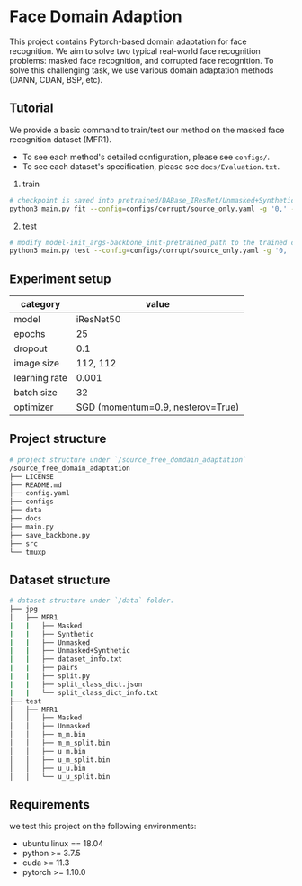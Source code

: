 # Face Domain Adaption

This project contains Pytorch-based domain adaptation for face recognition. We aim to solve two typical real-world face recognition problems: masked face recognition, and corrupted face recognition. To solve this challenging task, we use various domain adaptation methods (DANN, CDAN, BSP, etc).



## Tutorial

We provide a basic command to train/test our method on the masked face recognition dataset (MFR1).

- To see each method's detailed configuration, please see `configs/`.
- To see each dataset's specification, please see `docs/Evaluation.txt`.




1. train

```bash
# checkpoint is saved into pretrained/DABase_IResNet/Unmasked+Synthetic_Masked_backbone.ckpt
python3 main.py fit --config=configs/corrupt/source_only.yaml -g '0,' --seed_everything 2021
```

2. test

```bash
# modify model-init_args-backbone_init-pretrained_path to the trained checkpoint (configs/source_only.yamsl)
python3 main.py test --config=configs/corrupt/source_only.yaml -g '0,' --seed_everything 2021
```



## Experiment setup

| category      | value                             |
| ------------- | --------------------------------- |
| model         | iResNet50                         |
| epochs        | 25                                |
| dropout       | 0.1                               |
| image size    | 112, 112                          |
| learning rate | 0.001                             |
| batch size    | 32                                |
| optimizer     | SGD (momentum=0.9, nesterov=True) |



## Project structure

```bash
# project structure under `/source_free_domdain_adaptation`
/source_free_domain_adaptation
├── LICENSE
├── README.md
├── config.yaml
├── configs
├── data
├── docs
├── main.py
├── save_backbone.py
├── src
└── tmuxp
```



## Dataset structure

```bash
# dataset structure under `/data` folder.
├── jpg
│   ├── MFR1
|   |   ├── Masked
|   |   ├── Synthetic
|   |   ├── Unmasked
|   |   ├── Unmasked+Synthetic
|   |   ├── dataset_info.txt
|   |   ├── pairs
|   |   ├── split.py
|   |   ├── split_class_dict.json
|   |   └── split_class_dict_info.txt
├── test
│   ├── MFR1
│   │   ├── Masked
│   │   ├── Unmasked
│   │   ├── m_m.bin
│   │   ├── m_m_split.bin
│   │   ├── u_m.bin
│   │   ├── u_m_split.bin
│   │   ├── u_u.bin
│   │   └── u_u_split.bin
```



## Requirements

we test this project on the following environments:

- ubuntu linux == 18.04
- python >= 3.7.5
- cuda >= 11.3
- pytorch >= 1.10.0